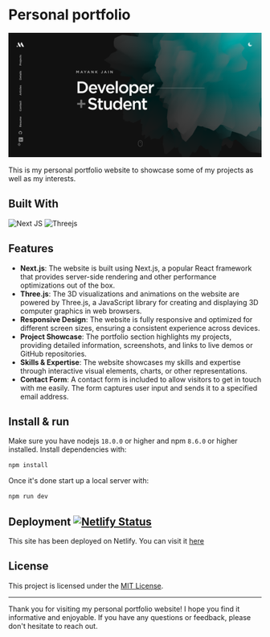 # Personal portfolio

[![Site preview](/public/site-preview.png)](https://mayankjain25.netlify.app)

This is my personal portfolio website to showcase some of my projects as well as my interests.

## Built With

![Next JS](https://img.shields.io/badge/Next-black?style=for-the-badge&logo=next.js&logoColor=white)
![Threejs](https://img.shields.io/badge/threejs-black?style=for-the-badge&logo=three.js&logoColor=white)

## Features

- **Next.js**: The website is built using Next.js, a popular React framework that provides server-side rendering and other performance optimizations out of the box.
- **Three.js**: The 3D visualizations and animations on the website are powered by Three.js, a JavaScript library for creating and displaying 3D computer graphics in web browsers.
- **Responsive Design**: The website is fully responsive and optimized for different screen sizes, ensuring a consistent experience across devices.
- **Project Showcase**: The portfolio section highlights my projects, providing detailed information, screenshots, and links to live demos or GitHub repositories.
- **Skills & Expertise**: The website showcases my skills and expertise through interactive visual elements, charts, or other representations.
- **Contact Form**: A contact form is included to allow visitors to get in touch with me easily. The form captures user input and sends it to a specified email address.

## Install & run

Make sure you have nodejs `18.0.0` or higher and npm `8.6.0` or higher installed. Install dependencies with:

```bash
npm install
```

Once it's done start up a local server with:

```bash
npm run dev
```

## Deployment [![Netlify Status](https://api.netlify.com/api/v1/badges/d07f3b07-070a-41d7-bf4e-becc24e52a11/deploy-status)](https://app.netlify.com/sites/mayankjain25/deploys)

This site has been deployed on Netlify. You can visit it [here](https://mayankjain25.netlify.app)

## License

This project is licensed under the [MIT License](LICENSE).

---

Thank you for visiting my personal portfolio website! I hope you find it informative and enjoyable. If you have any questions or feedback, please don't hesitate to reach out.
